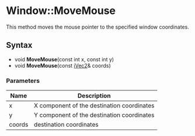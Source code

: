 # Window::MoveMouse #
This method moves the mouse pointer to the specified window coordinates.

## Syntax ##
- void **MoveMouse**(const int x, const int y)
- void **MoveMouse**(const [iVec2](iVec2.md)& coords)

### Parameters ###
| Name | Description |
|---|---|
| x | X component of the destination coordinates |
| y | Y component of the destination coordinates |
| coords | destination coordinates |